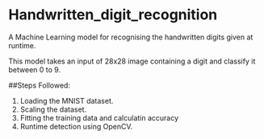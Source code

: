 # Handwritten_digit_recognition
A Machine Learning model for recognising the handwritten digits given at runtime.

This model takes an input of 28x28 image containing a digit and classify it between 0 to 9.

##Steps Followed:
  1. Loading the MNIST dataset.
  2. Scaling the dataset.
  3. Fitting the training data and calculatin accuracy
  4. Runtime detection using OpenCV.
